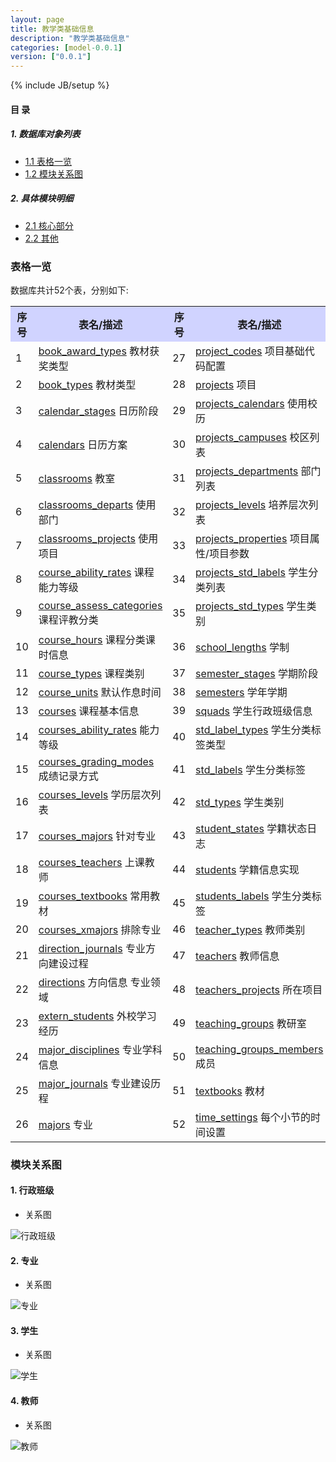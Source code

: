 ```yaml
---
layout: page
title: 教学类基础信息 
description: "教学类基础信息"
categories: [model-0.0.1]
version: ["0.0.1"]
---
```

{% include JB/setup %}

#### 目 录

##### 1. 数据库对象列表
  * [1.1 表格一览](index.html#表格一览)
  * [1.2 模块关系图](index.html#模块关系图)

##### 2. 具体模块明细
* [2.1 核心部分](core.html)
* [2.2 其他](misc.html)

### 表格一览
数据库共计52个表，分别如下:

<table class="table table-bordered table-striped table-condensed">
  <tr>
    <th style="background-color:#D0D3FF">序号</th>
    <th style="background-color:#D0D3FF">表名/描述</th>
    <th style="background-color:#D0D3FF">序号</th>
    <th style="background-color:#D0D3FF">表名/描述</th>
  </tr>
  <tr>
    <td>1</td>
    <td><a href="misc.html#表格-book_award_types-教材获奖类型">book_award_types</a> 教材获奖类型</td>
    <td>27</td>
    <td><a href="core.html#表格-project_codes-项目基础代码配置">project_codes</a> 项目基础代码配置</td>
  </tr>
  <tr>
    <td>2</td>
    <td><a href="misc.html#表格-book_types-教材类型">book_types</a> 教材类型</td>
    <td>28</td>
    <td><a href="core.html#表格-projects-项目">projects</a> 项目</td>
  </tr>
  <tr>
    <td>3</td>
    <td><a href="misc.html#表格-calendar_stages-日历阶段">calendar_stages</a> 日历阶段</td>
    <td>29</td>
    <td><a href="core.html#表格-projects_calendars-使用校历">projects_calendars</a> 使用校历</td>
  </tr>
  <tr>
    <td>4</td>
    <td><a href="misc.html#表格-calendars-日历方案">calendars</a> 日历方案</td>
    <td>30</td>
    <td><a href="core.html#表格-projects_campuses-校区列表">projects_campuses</a> 校区列表</td>
  </tr>
  <tr>
    <td>5</td>
    <td><a href="misc.html#表格-classrooms-教室">classrooms</a> 教室</td>
    <td>31</td>
    <td><a href="core.html#表格-projects_departments-部门列表">projects_departments</a> 部门列表</td>
  </tr>
  <tr>
    <td>6</td>
    <td><a href="misc.html#表格-classrooms_departs-使用部门">classrooms_departs</a> 使用部门</td>
    <td>32</td>
    <td><a href="core.html#表格-projects_levels-培养层次列表">projects_levels</a> 培养层次列表</td>
  </tr>
  <tr>
    <td>7</td>
    <td><a href="misc.html#表格-classrooms_projects-使用项目">classrooms_projects</a> 使用项目</td>
    <td>33</td>
    <td><a href="core.html#表格-projects_properties-项目属性/项目参数">projects_properties</a> 项目属性/项目参数</td>
  </tr>
  <tr>
    <td>8</td>
    <td><a href="misc.html#表格-course_ability_rates-课程能力等级">course_ability_rates</a> 课程能力等级</td>
    <td>34</td>
    <td><a href="core.html#表格-projects_std_labels-学生分类列表">projects_std_labels</a> 学生分类列表</td>
  </tr>
  <tr>
    <td>9</td>
    <td><a href="misc.html#表格-course_assess_categories-课程评教分类">course_assess_categories</a> 课程评教分类</td>
    <td>35</td>
    <td><a href="core.html#表格-projects_std_types-学生类别">projects_std_types</a> 学生类别</td>
  </tr>
  <tr>
    <td>10</td>
    <td><a href="core.html#表格-course_hours-课程分类课时信息">course_hours</a> 课程分类课时信息</td>
    <td>36</td>
    <td><a href="misc.html#表格-school_lengths-学制">school_lengths</a> 学制</td>
  </tr>
  <tr>
    <td>11</td>
    <td><a href="misc.html#表格-course_types-课程类别">course_types</a> 课程类别</td>
    <td>37</td>
    <td><a href="misc.html#表格-semester_stages-学期阶段">semester_stages</a> 学期阶段</td>
  </tr>
  <tr>
    <td>12</td>
    <td><a href="misc.html#表格-course_units-默认作息时间">course_units</a> 默认作息时间</td>
    <td>38</td>
    <td><a href="misc.html#表格-semesters-学年学期">semesters</a> 学年学期</td>
  </tr>
  <tr>
    <td>13</td>
    <td><a href="core.html#表格-courses-课程基本信息">courses</a> 课程基本信息</td>
    <td>39</td>
    <td><a href="core.html#表格-squads-学生行政班级信息">squads</a> 学生行政班级信息</td>
  </tr>
  <tr>
    <td>14</td>
    <td><a href="core.html#表格-courses_ability_rates-能力等级">courses_ability_rates</a> 能力等级</td>
    <td>40</td>
    <td><a href="misc.html#表格-std_label_types-学生分类标签类型">std_label_types</a> 学生分类标签类型</td>
  </tr>
  <tr>
    <td>15</td>
    <td><a href="core.html#表格-courses_grading_modes-成绩记录方式">courses_grading_modes</a> 成绩记录方式</td>
    <td>41</td>
    <td><a href="misc.html#表格-std_labels-学生分类标签">std_labels</a> 学生分类标签</td>
  </tr>
  <tr>
    <td>16</td>
    <td><a href="core.html#表格-courses_levels-学历层次列表">courses_levels</a> 学历层次列表</td>
    <td>42</td>
    <td><a href="misc.html#表格-std_types-学生类别">std_types</a> 学生类别</td>
  </tr>
  <tr>
    <td>17</td>
    <td><a href="core.html#表格-courses_majors-针对专业">courses_majors</a> 针对专业</td>
    <td>43</td>
    <td><a href="core.html#表格-student_states-学籍状态日志">student_states</a> 学籍状态日志</td>
  </tr>
  <tr>
    <td>18</td>
    <td><a href="core.html#表格-courses_teachers-上课教师">courses_teachers</a> 上课教师</td>
    <td>44</td>
    <td><a href="core.html#表格-students-学籍信息实现">students</a> 学籍信息实现</td>
  </tr>
  <tr>
    <td>19</td>
    <td><a href="core.html#表格-courses_textbooks-常用教材">courses_textbooks</a> 常用教材</td>
    <td>45</td>
    <td><a href="core.html#表格-students_labels-学生分类标签">students_labels</a> 学生分类标签</td>
  </tr>
  <tr>
    <td>20</td>
    <td><a href="core.html#表格-courses_xmajors-排除专业">courses_xmajors</a> 排除专业</td>
    <td>46</td>
    <td><a href="misc.html#表格-teacher_types-教师类别">teacher_types</a> 教师类别</td>
  </tr>
  <tr>
    <td>21</td>
    <td><a href="core.html#表格-direction_journals-专业方向建设过程">direction_journals</a> 专业方向建设过程</td>
    <td>47</td>
    <td><a href="core.html#表格-teachers-教师信息">teachers</a> 教师信息</td>
  </tr>
  <tr>
    <td>22</td>
    <td><a href="core.html#表格-directions-方向信息 专业领域">directions</a> 方向信息 专业领域</td>
    <td>48</td>
    <td><a href="core.html#表格-teachers_projects-所在项目">teachers_projects</a> 所在项目</td>
  </tr>
  <tr>
    <td>23</td>
    <td><a href="misc.html#表格-extern_students-外校学习经历">extern_students</a> 外校学习经历</td>
    <td>49</td>
    <td><a href="misc.html#表格-teaching_groups-教研室">teaching_groups</a> 教研室</td>
  </tr>
  <tr>
    <td>24</td>
    <td><a href="misc.html#表格-major_disciplines-专业学科信息">major_disciplines</a> 专业学科信息</td>
    <td>50</td>
    <td><a href="misc.html#表格-teaching_groups_members-成员">teaching_groups_members</a> 成员</td>
  </tr>
  <tr>
    <td>25</td>
    <td><a href="core.html#表格-major_journals-专业建设历程">major_journals</a> 专业建设历程</td>
    <td>51</td>
    <td><a href="misc.html#表格-textbooks-教材">textbooks</a> 教材</td>
  </tr>
  <tr>
    <td>26</td>
    <td><a href="core.html#表格-majors-专业">majors</a> 专业</td>
    <td>52</td>
    <td><a href="misc.html#表格-time_settings-每个小节的时间设置">time_settings</a> 每个小节的时间设置</td>
  </tr>
</table>

### 模块关系图


#### 1. 行政班级
  * 关系图

![行政班级](images/squad.png)


#### 2. 专业
  * 关系图

![专业](images/majors.png)


#### 3. 学生
  * 关系图

![学生](images/student.png)


#### 4. 教师
  * 关系图

![教师](images/teacher.png)


